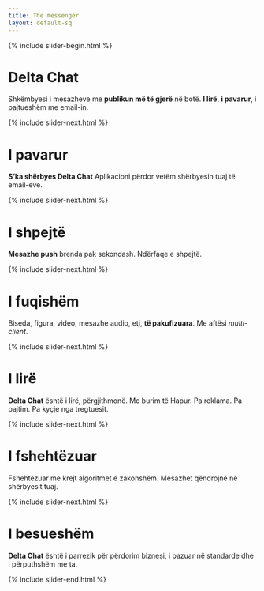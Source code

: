 ```yaml
---
title: The messenger
layout: default-sq
---
```



{% include slider-begin.html %}

# Delta Chat
Shkëmbyesi i mesazheve me **publikun më të gjerë** në botë. 
**I lirë**, **i pavarur**, i pajtueshëm me email-in.

{% include slider-next.html %}

# I pavarur
**S’ka shërbyes Delta Chat** 
Aplikacioni përdor vetëm shërbyesin tuaj të email-eve.

{% include slider-next.html %}

# I shpejtë
**Mesazhe push** brenda pak sekondash. 
Ndërfaqe e shpejtë.

{% include slider-next.html %}

# I fuqishëm
Biseda, figura, video, mesazhe audio, etj, **të pakufizuara**. Me aftësi _multi-client_.

{% include slider-next.html %}

# I lirë
**Delta Chat** është i lirë, përgjithmonë. 
Me burim të Hapur. Pa reklama. Pa pajtim. Pa kyçje nga tregtuesit.

{% include slider-next.html %}

# I fshehtëzuar
Fshehtëzuar me krejt algoritmet e zakonshëm. Mesazhet qëndrojnë në shërbyesit tuaj.

{% include slider-next.html %}

# I besueshëm
**Delta Chat** është i parrezik për përdorim biznesi, i bazuar në standarde dhe i përputhshëm me ta.

{% include slider-end.html %}


